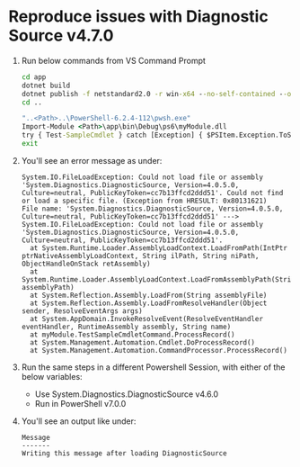 # Reproduce issues with Diagnostic Source v4.7.0

1. Run below commands from VS Command Prompt
    ```cmd
    cd app
    dotnet build
    dotnet publish -f netstandard2.0 -r win-x64 --no-self-contained --output bin\Debug\ps6
    cd ..

    "..<Path>..\PowerShell-6.2.4-112\pwsh.exe" 
    Import-Module <Path>\app\bin\Debug\ps6\myModule.dll
    try { Test-SampleCmdlet } catch [Exception] { $PSItem.Exception.ToString() }
    exit
    ```

2. You'll see an error message as under:
    ```log
    System.IO.FileLoadException: Could not load file or assembly 'System.Diagnostics.DiagnosticSource, Version=4.0.5.0, Culture=neutral, PublicKeyToken=cc7b13ffcd2ddd51'. Could not find or load a specific file. (Exception from HRESULT: 0x80131621)
    File name: 'System.Diagnostics.DiagnosticSource, Version=4.0.5.0, Culture=neutral, PublicKeyToken=cc7b13ffcd2ddd51' ---> System.IO.FileLoadException: Could not load file or assembly 'System.Diagnostics.DiagnosticSource, Version=4.0.5.0, Culture=neutral, PublicKeyToken=cc7b13ffcd2ddd51'.
      at System.Runtime.Loader.AssemblyLoadContext.LoadFromPath(IntPtr ptrNativeAssemblyLoadContext, String ilPath, String niPath, ObjectHandleOnStack retAssembly)
      at System.Runtime.Loader.AssemblyLoadContext.LoadFromAssemblyPath(String assemblyPath)
      at System.Reflection.Assembly.LoadFrom(String assemblyFile)
      at System.Reflection.Assembly.LoadFromResolveHandler(Object sender, ResolveEventArgs args)
      at System.AppDomain.InvokeResolveEvent(ResolveEventHandler eventHandler, RuntimeAssembly assembly, String name)
      at myModule.TestSampleCmdletCommand.ProcessRecord()
      at System.Management.Automation.Cmdlet.DoProcessRecord()
      at System.Management.Automation.CommandProcessor.ProcessRecord()
    ```

3. Run the same steps in a different Powershell Session, with either of the below variables:
    - Use System.Diagnostics.DiagnosticSource v4.6.0
    - Run in PowerShell v7.0.0

4. You'll see an output like under:
    ```
    Message
    -------
    Writing this message after loading DiagnosticSource
    ```